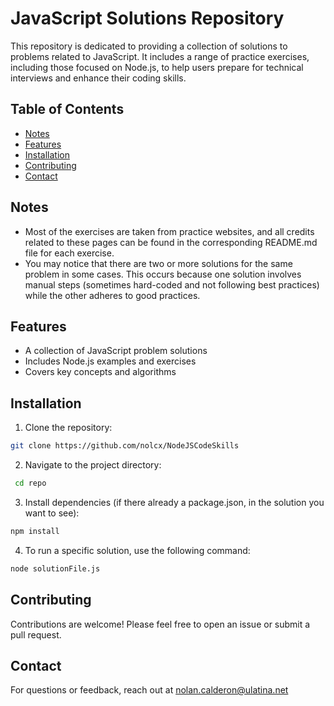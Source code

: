# JavaScript Solutions Repository

This repository is dedicated to providing a collection of solutions to problems related to JavaScript. It includes a range of practice exercises, including those focused on Node.js, to help users prepare for technical interviews and enhance their coding skills.

## Table of Contents

- [Notes](#notes)
- [Features](#features)
- [Installation](#installation)
- [Contributing](#contributing)
- [Contact](#contact)

## Notes

- Most of the exercises are taken from practice websites, and all credits related to these pages can be found in the corresponding README.md file for each exercise.
- You may notice that there are two or more solutions for the same problem in some cases. This occurs because one solution involves manual steps (sometimes hard-coded and not following best practices) while the other adheres to good practices.

## Features

- A collection of JavaScript problem solutions
- Includes Node.js examples and exercises
- Covers key concepts and algorithms

## Installation

1. Clone the repository:

```bash
git clone https://github.com/nolcx/NodeJSCodeSkills
```

2. Navigate to the project directory:

```bash
 cd repo
```

3. Install dependencies (if there already a package.json, in the solution you want to see):

```bash
npm install
```

4. To run a specific solution, use the following command:

```bash
node solutionFile.js
```

## Contributing

Contributions are welcome! Please feel free to open an issue or submit a pull request.

## Contact

For questions or feedback, reach out at nolan.calderon@ulatina.net
